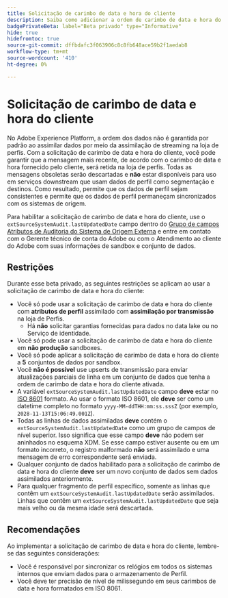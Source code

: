 ```yaml
---
title: Solicitação de carimbo de data e hora do cliente
description: Saiba como adicionar a ordem de carimbo de data e hora do cliente aos seus conjuntos de dados para garantir a consistência nos dados do perfil.
badgePrivateBeta: label="Beta privado" type="Informative"
hide: true
hidefromtoc: true
source-git-commit: dffbdafc3f063906c8c8fb648ace59b2f1aedab8
workflow-type: tm+mt
source-wordcount: '410'
ht-degree: 0%

---
```



# Solicitação de carimbo de data e hora do cliente

No Adobe Experience Platform, a ordem dos dados não é garantida por padrão ao assimilar dados por meio da assimilação de streaming na loja de perfis. Com a solicitação de carimbo de data e hora do cliente, você pode garantir que a mensagem mais recente, de acordo com o carimbo de data e hora fornecido pelo cliente, será retida na loja de perfis. Todas as mensagens obsoletas serão descartadas e **não** estar disponíveis para uso em serviços downstream que usam dados de perfil como segmentação e destinos. Como resultado, permite que os dados de perfil sejam consistentes e permite que os dados de perfil permaneçam sincronizados com os sistemas de origem.

Para habilitar a solicitação de carimbo de data e hora do cliente, use o `extSourceSystemAudit.lastUpdatedDate` campo dentro do [Grupo de campos Atributos de Auditoria do Sistema de Origem Externa](https://github.com/adobe/xdm/blob/master/docs/reference/fieldgroups/shared/external-source-system-audit-details.schema.md) e entre em contato com o Gerente técnico de conta do Adobe ou com o Atendimento ao cliente do Adobe com suas informações de sandbox e conjunto de dados.

## Restrições

Durante esse beta privado, as seguintes restrições se aplicam ao usar a solicitação de carimbo de data e hora do cliente:

- Você só pode usar a solicitação de carimbo de data e hora do cliente com **atributos de perfil** assimilado com **assimilação por transmissão** na loja de Perfis.
   - Há **não** solicitar garantias fornecidas para dados no data lake ou no Serviço de identidade.
- Você só pode usar a solicitação de carimbo de data e hora do cliente em **não produção** sandboxes.
- Você só pode aplicar a solicitação de carimbo de data e hora do cliente a **5** conjuntos de dados por sandbox.
- Você **não é possível** use upserts de transmissão para enviar atualizações parciais de linha em um conjunto de dados que tenha a ordem de carimbo de data e hora do cliente ativada.
- A variável `extSourceSystemAudit.lastUpdatedDate` campo **deve** estar no [ISO 8601](https://www.iso.org/iso-8601-date-and-time-format.html) formato. Ao usar o formato ISO 8601, ele **deve** ser como um datetime completo no formato `yyyy-MM-ddTHH:mm:ss.sssZ` (por exemplo, `2028-11-13T15:06:49.001Z`).
- Todas as linhas de dados assimiladas **deve** contém o `extSourceSystemAudit.lastUpdatedDate` como um grupo de campos de nível superior. Isso significa que esse campo **deve** não podem ser aninhados no esquema XDM. Se esse campo estiver ausente ou em um formato incorreto, o registro malformado **não** será assimilado e uma mensagem de erro correspondente será enviada.
- Qualquer conjunto de dados habilitado para a solicitação de carimbo de data e hora do cliente **deve** ser um novo conjunto de dados sem dados assimilados anteriormente.
- Para qualquer fragmento de perfil específico, somente as linhas que contêm um `extSourceSystemAudit.lastUpdatedDate` serão assimilados. Linhas que contêm um `extSourceSystemAudit.lastUpdatedDate` que seja mais velho ou da mesma idade será descartada.

## Recomendações

Ao implementar a solicitação de carimbo de data e hora do cliente, lembre-se das seguintes considerações:

- Você é responsável por sincronizar os relógios em todos os sistemas internos que enviam dados para o armazenamento de Perfil.
- Você deve ter precisão de nível de milissegundo em seus carimbos de data e hora formatados em ISO 8061.

